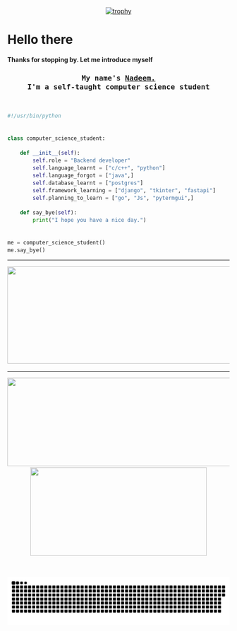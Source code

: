 <div align="center">
  <a href="https://github.com/ryo-ma/github-profile-trophy">
    <img src="https://github-profile-trophy.vercel.app/?username=nadeemohc&title=Stars,Followers,Commits,Repositories,MultipleLang,PullRequest&theme=onedark" alt="trophy" />
  </a>
</div>

# Hello there
#### Thanks for stopping by. Let me introduce myself 

<h3 align="center">
        <samp>My name's  
                <b><a target="_blank" href="https://github.com/nadeemohc">Nadeem.</a></b>
          <br>
                <b>I'm a self-taught computer science student</b>
          <br>
                <b></b>
        </samp>
</h3>
<br>

```python
#!/usr/bin/python


class computer_science_student:

    def __init__(self):
        self.role = "Backend developer"
        self.language_learnt = ["c/c++", "python"]
        self.language_forgot = ["java",]
        self.database_learnt = ["postgres"]
        self.framework_learning = ["django", "tkinter", "fastapi"]
        self.planning_to_learn = ["go", "Js", "pytermgui",]

    def say_bye(self):
        print("I hope you have a nice day.")


me = computer_science_student()
me.say_bye()
```
---

<p align="center">
  <img width="800" height="220" src="https://streak-stats.demolab.com?user=nadeemohc&theme=highcontrast&hide_border=true&border_radius=5&card_width=800">
</p>

---




<p align="center">
  <img width="600" height="200" src="https://github-readme-stats.vercel.app/api?username=nadeemohc&show_icons=true&theme=vision-friendly-dark">
  <img width="400" height="200" src="https://github-readme-stats.vercel.app/api/top-langs/?username=nadeemohc&size_weight=0.0005&count_weight=0.3&layout=compact&theme=vision-friendly-dark">
</p>
 


<div id="header" align="center">
  <img src="https://komarev.com/ghpvc/?username=nadeemohcstyle=for-the-badge&color=orange" alt=""/>
</div>

<p align="center">
 <img width="1000" src="assets/github-snake.svg" alt="snake"/>
</p>

